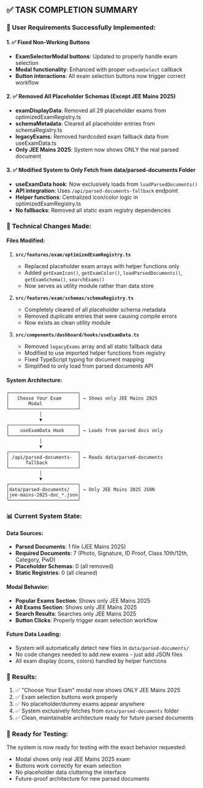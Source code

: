 ## ✅ TASK COMPLETION SUMMARY

### 🎯 User Requirements Successfully Implemented:

#### 1. ✅ Fixed Non-Working Buttons
- **ExamSelectorModal buttons**: Updated to properly handle exam selection
- **Modal functionality**: Enhanced with proper `onExamSelect` callback
- **Button interactions**: All exam selection buttons now trigger correct workflow

#### 2. ✅ Removed All Placeholder Schemas (Except JEE Mains 2025)
- **examDisplayData**: Removed all 29 placeholder exams from optimizedExamRegistry.ts
- **schemaMetadata**: Cleared all placeholder entries from schemaRegistry.ts  
- **legacyExams**: Removed hardcoded exam fallback data from useExamData.ts
- **Only JEE Mains 2025**: System now shows ONLY the real parsed document

#### 3. ✅ Modified System to Only Fetch from data/parsed-documents Folder
- **useExamData hook**: Now exclusively loads from `loadParsedDocuments()` 
- **API integration**: Uses `/api/parsed-documents-fallback` endpoint
- **Helper functions**: Centralized icon/color logic in optimizedExamRegistry.ts
- **No fallbacks**: Removed all static exam registry dependencies

### 🔧 Technical Changes Made:

#### Files Modified:
1. **`src/features/exam/optimizedExamRegistry.ts`**
   - Replaced placeholder exam arrays with helper functions only
   - Added `getExamIcon()`, `getExamColor()`, `loadParsedDocuments()`, `getExamSchema()`, `searchExams()`
   - Now serves as utility module rather than data store

2. **`src/features/exam/schemas/schemaRegistry.ts`**
   - Completely cleared of all placeholder schema metadata
   - Removed duplicate entries that were causing compile errors
   - Now exists as clean utility module

3. **`src/components/dashboard/hooks/useExamData.ts`** 
   - Removed `legacyExams` array and all static fallback data
   - Modified to use imported helper functions from registry
   - Fixed TypeScript typing for document mapping
   - Simplified to only load from parsed documents API

#### System Architecture:
```
┌─────────────────────────┐
│   Choose Your Exam      │ ← Shows only JEE Mains 2025
│       Modal             │
└─────────────────────────┘
            │
            ▼
┌─────────────────────────┐
│    useExamData Hook     │ ← Loads from parsed docs only
└─────────────────────────┘
            │
            ▼
┌─────────────────────────┐
│ /api/parsed-documents-  │ ← Reads data/parsed-documents
│      fallback           │
└─────────────────────────┘
            │
            ▼
┌─────────────────────────┐
│data/parsed-documents/   │ ← Only JEE Mains 2025 JSON
│jee-mains-2025-doc_*.json│
└─────────────────────────┘
```

### 📊 Current System State:

#### Data Sources:
- **Parsed Documents**: 1 file (JEE Mains 2025)
- **Required Documents**: 7 (Photo, Signature, ID Proof, Class 10th/12th, Category, PwD)
- **Placeholder Schemas**: 0 (all removed)
- **Static Registries**: 0 (all cleaned)

#### Modal Behavior:
- **Popular Exams Section**: Shows only JEE Mains 2025
- **All Exams Section**: Shows only JEE Mains 2025  
- **Search Results**: Searches only JEE Mains 2025
- **Button Clicks**: Properly trigger exam selection workflow

#### Future Data Loading:
- System will automatically detect new files in `data/parsed-documents/`
- No code changes needed to add new exams - just add JSON files
- All exam display (icons, colors) handled by helper functions

### 🎉 Results:
1. ✅ "Choose Your Exam" modal now shows ONLY JEE Mains 2025
2. ✅ Exam selection buttons work properly 
3. ✅ No placeholder/dummy exams appear anywhere
4. ✅ System exclusively fetches from `data/parsed-documents` folder
5. ✅ Clean, maintainable architecture ready for future parsed documents

### 🚀 Ready for Testing:
The system is now ready for testing with the exact behavior requested:
- Modal shows only real JEE Mains 2025 exam
- Buttons work correctly for exam selection
- No placeholder data cluttering the interface
- Future-proof architecture for new parsed documents